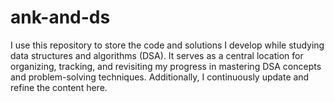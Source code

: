 # ank-and-ds
 I use this repository to store the code and solutions I develop while studying data structures and algorithms (DSA). It serves as a central location for organizing, tracking, and revisiting my progress in mastering DSA concepts and problem-solving techniques. Additionally, I continuously update and refine the content here.
